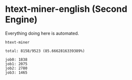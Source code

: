 # htext-miner-english (Second Engine)

Everything doing here is automated.

```
htext-miner

total: 8158/9523 (85.6662816339389%)

job0: 1838
job1: 2075
job2: 2780
job3: 1465
```